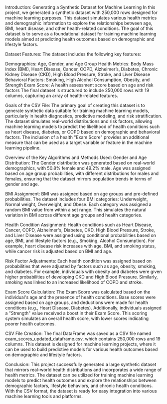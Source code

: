 Introduction: Generating a Synthetic Dataset for Machine Learning
In this project, we generated a synthetic dataset with 250,000 rows designed for machine learning purposes. This dataset simulates various health metrics and demographic information to explore the relationships between age, BMI, heart disease, and other health-related conditions. The goal of this dataset is to serve as a foundational dataset for training machine learning models aimed at predicting health outcomes based on demographic and lifestyle factors.

Dataset Features:
The dataset includes the following key features:

Demographics: Age, Gender, and Age Group
Health Metrics: Body Mass Index (BMI), Heart Disease, Cancer, COPD, Alzheimer’s, Diabetes, Chronic Kidney Disease (CKD), High Blood Pressure, Stroke, and Liver Disease
Behavioral Factors: Smoking, High Alcohol Consumption, Obesity, and Strength
Exam Score: A health assessment score based on age and risk factors
The final dataset is structured to include 250,000 rows with 19 columns, capturing an array of health-related features.

Goals of the CSV File:
The primary goal of creating this dataset is to generate synthetic data suitable for training machine learning models, particularly in health diagnostics, predictive modeling, and risk stratification. The dataset simulates real-world distributions and risk factors, allowing machine learning models to predict the likelihood of health conditions such as heart disease, diabetes, or COPD based on demographic and behavioral factors. The inclusion of a health "Exam Score" provides an additional measure that can be used as a target variable or feature in the machine learning pipeline.

Overview of the Key Algorithms and Methods Used:
Gender and Age Distribution: The Gender distribution was generated based on real-world demographics, with 50.8% female and 49.2% male. Age was assigned based on age group probabilities, with different distributions for males and females, ensuring that the dataset mirrors population trends in terms of gender and age.

BMI Assignment: BMI was assigned based on age groups and pre-defined probabilities. The dataset includes four BMI categories: Underweight, Normal weight, Overweight, and Obese. Each category was assigned a random BMI value from within a set range. This simulates the natural variation in BMI across different age groups and health categories.

Health Condition Assignment: Health conditions such as Heart Disease, Cancer, COPD, Alzheimer's, Diabetes, CKD, High Blood Pressure, Stroke, and Liver Disease were assigned using conditional probabilities based on age, BMI, and lifestyle factors (e.g., Smoking, Alcohol Consumption). For example, heart disease risk increases with age, BMI, and smoking status, while cancer risk is adjusted based on BMI and age.

Risk Factor Adjustments: Each health condition was assigned based on probabilities that were adjusted by factors such as age, obesity, smoking, and diabetes. For example, individuals with obesity and diabetes were given higher probabilities of developing CKD and High Blood Pressure. Similarly, smoking was linked to an increased likelihood of COPD and stroke.

Exam Score Calculation: The Exam Score was calculated based on the individual's age and the presence of health conditions. Base scores were assigned based on age groups, and deductions were made for health conditions (e.g., Heart Disease, Diabetes). Additionally, individuals assigned a "Strength" value received a boost in their Exam Score. This scoring system simulates an overall health score, with lower scores indicating poorer health outcomes.

CSV File Creation: The final DataFrame was saved as a CSV file named exam_scores_updated_dataframe.csv, which contains 250,000 rows and 19 columns. This dataset is designed for machine learning projects, where it can be used to build predictive models for various health outcomes based on demographic and lifestyle factors.

Conclusion:
This project successfully generated a large synthetic dataset that mirrors real-world health distributions and incorporates a wide range of health metrics. The dataset can be utilized for training machine learning models to predict health outcomes and explore the relationships between demographic factors, lifestyle behaviors, and chronic health conditions. With the CSV format, the dataset is ready for easy integration into various machine learning tools and platforms.
